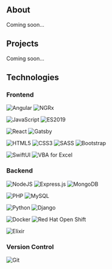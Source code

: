 ## About

Coming soon...

## Projects

Coming soon...

<!--
**alexis89x/alexis89x** is a ✨ _special_ ✨ repository because its `README.md` (this file) appears on your GitHub profile.

Here are some ideas to get you started:

- 🔭 I’m currently working on ...
- 🌱 I’m currently learning ...
- 👯 I’m looking to collaborate on ...
- 🤔 I’m looking for help with ...
- 💬 Ask me about ...
- 📫 How to reach me: ...
- 😄 Pronouns: ...
- ⚡ Fun fact: ...
-->

## Technologies

### Frontend
<p float="left">
<img alt="Angular" src="https://img.shields.io/badge/angular%20-%23DD0031.svg?&style=for-the-badge&logo=angular&logoColor=white"/>
<img alt="NGRx" src="https://img.shields.io/badge/ngrx%20-%23B7178C.svg?&style=for-the-badge&logo=reactivex"/>
</p>
<p>
  <img alt="JavaScript" src="https://img.shields.io/badge/javascript%20-%23323330.svg?&style=for-the-badge&logo=javascript&logoColor=%23F7DF1E"/>
  <img alt="ES2019" src="https://img.shields.io/badge/es%202019%20-%23323330.svg?&style=for-the-badge&logo=javascript&logoColor=%23F7DF1E"/>
</p>
<p>
<img alt="React" src="https://img.shields.io/badge/react%20-%2361DAFB.svg?&style=for-the-badge&logo=react&logoColor=black"/>
<!--<img alt="React Native" src="https://img.shields.io/badge/react%20native-%2320232a.svg?&style=for-the-badge&logo=react&logoColor=%2361DAFB"/>-->
<img alt="Gatsby" src="https://img.shields.io/badge/gatsby%20-%23663399.svg?&style=for-the-badge&logo=gatsby&logoColor=white"/>
</p>
<p>
  <img alt="HTML5" src="https://img.shields.io/badge/html5%20-%23E34F26.svg?&style=for-the-badge&logo=html5&logoColor=white"/>
  <img alt="CSS3" src="https://img.shields.io/badge/css3%20-%231572B6.svg?&style=for-the-badge&logo=css3&logoColor=white"/>
  <img alt="SASS" src="https://img.shields.io/badge/SASS%20-hotpink.svg?&style=for-the-badge&logo=SASS&logoColor=white"/>
  <img alt="Bootstrap" src="https://img.shields.io/badge/bootstrap%20-%23563D7C.svg?&style=for-the-badge&logo=bootstrap&logoColor=white"/>
</p>
<p>
<img alt="SwiftUI" src="https://img.shields.io/badge/swift%20ui-%23FA7343.svg?&style=for-the-badge&logo=swift&logoColor=white"/>
<img alt="VBA for Excel" src="https://img.shields.io/badge/vba%20for%20excel-%23217346.svg?&style=for-the-badge&logo=microsoft-excel&logoColor=white"/>

<!--<img alt="Vue" src="https://img.shields.io/badge/vue.js-%234FC08D.svg?&style=for-the-badge&logo=vue.js&logoColor=white"/>-->
<!--<img alt="Ember" src="https://img.shields.io/badge/ember%20-%23E04E39.svg?&style=for-the-badge&logo=ember.js&logoColor=white"/>-->
</p>

### Backend
<p float="left">
<img alt="NodeJS" src="https://img.shields.io/badge/node.js%20-%2343853D.svg?&style=for-the-badge&logo=node.js&logoColor=white"/>
<img alt="Express.js" src="https://img.shields.io/badge/express.js%20-%23404d59.svg?&style=for-the-badge"/>
<img alt="MongoDB" src ="https://img.shields.io/badge/MongoDB-%234ea94b.svg?&style=for-the-badge&logo=mongodb&logoColor=white"/>
</p>
<p float="left">
<img alt="PHP" src="https://img.shields.io/badge/php%20-%234F5B93.svg?&style=for-the-badge&logo=php&logoColor=white"/>
<img alt="MySQL" src="https://img.shields.io/badge/mysql-%2300f.svg?&style=for-the-badge&logo=mysql&logoColor=white"/>
</p>
<p float="left">
<img alt="Python" src="https://img.shields.io/badge/python%20-%233776AB.svg?&style=for-the-badge&logo=python&logoColor=white"/>
<img alt="Django" src="https://img.shields.io/badge/django-%23092E20.svg?&style=for-the-badge&logo=django&logoColor=white"/>
<!--<img alt="Pytorch" src="https://img.shields.io/badge/pytorch%20-%23EE4C2C.svg?&style=for-the-badge&logo=pytorch&logoColor=white"/>-->
</p>
<p float="left">
<img alt="Docker" src="https://img.shields.io/badge/docker%20-%230db7ed.svg?&style=for-the-badge&logo=docker&logoColor=white"/>
<img alt="Red Hat Open Shift" src="https://img.shields.io/badge/redhat%20openshift%20-%23EE0000.svg?&style=for-the-badge&logo=red-hat-open-shift&logoColor=white"/>
</p>
<p float="left">
<img alt="Elixir" src="https://img.shields.io/badge/elixir%20-%234B275F.svg?&style=for-the-badge&logo=elixir&logoColor=white"/>
</p>

### Version Control
<img alt="Git" src="https://img.shields.io/badge/git%20-%23F05033.svg?&style=for-the-badge&logo=git&logoColor=white"/>
